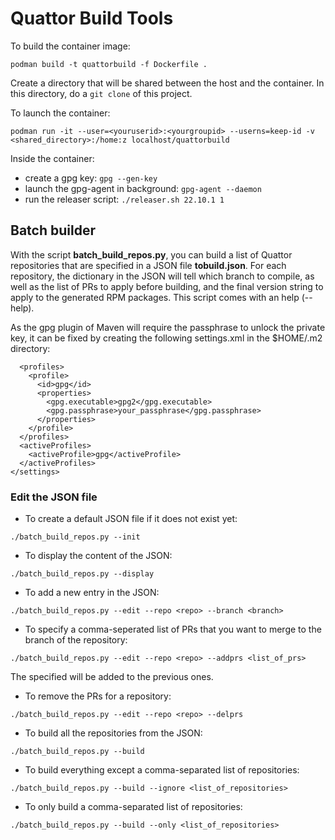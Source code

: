 # Quattor Build Tools

To build the container image:

```podman build -t quattorbuild -f Dockerfile .```

Create a directory that will be shared between the host and the container. In this directory, do a ```git clone``` of this project.

To launch the container:

```podman run -it --user=<youruserid>:<yourgroupid> --userns=keep-id -v <shared_directory>:/home:z localhost/quattorbuild```


Inside the container:

* create a gpg key: ```gpg --gen-key```
* launch the gpg-agent in background: ```gpg-agent --daemon```
* run the releaser script: ```./releaser.sh 22.10.1 1```

## Batch builder

With the script <b>batch_build_repos.py</b>, you can build a list of Quattor repositories that are specified in a JSON file <b>tobuild.json</b>. For each repository, the dictionary in the JSON will tell which branch to compile, as well as the list of PRs to apply before building, and the final version string to apply to the generated RPM packages. This script comes with an help (--help).

As the gpg plugin of Maven will require the passphrase to unlock the private key, it can be fixed by creating the following settings.xml in the $HOME/.m2 directory:
```<settings>
  <profiles>
    <profile>
      <id>gpg</id>
      <properties>
        <gpg.executable>gpg2</gpg.executable>
        <gpg.passphrase>your_passphrase</gpg.passphrase>
      </properties>
    </profile>
  </profiles>
  <activeProfiles>
    <activeProfile>gpg</activeProfile>
  </activeProfiles>
</settings>
```
### Edit the JSON file

* To create a default JSON file if it does not exist yet:

```./batch_build_repos.py --init```

* To display the content of the JSON:

```./batch_build_repos.py --display```

* To add a new entry in the JSON:

```./batch_build_repos.py --edit --repo <repo> --branch <branch>```

* To specify a comma-seperated list of PRs that you want to merge to the branch of the repository:

```./batch_build_repos.py --edit --repo <repo> --addprs <list_of_prs>```

The specified will be added to the previous ones.

* To remove the PRs for a repository:

```./batch_build_repos.py --edit --repo <repo> --delprs```

* To build all the repositories from the JSON:

```./batch_build_repos.py --build```

* To build everything except a comma-separated list of repositories:

```./batch_build_repos.py --build --ignore <list_of_repositories>```

* To only build a comma-separated list of repositories:

```./batch_build_repos.py --build --only <list_of_repositories>```

